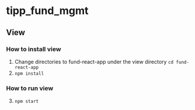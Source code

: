 # tipp_fund_mgmt

## View

### How to install view
1. Change directories to fund-react-app under the view directory `cd fund-react-app`
2. `npm install`

### How to run view
3. `npm start`
